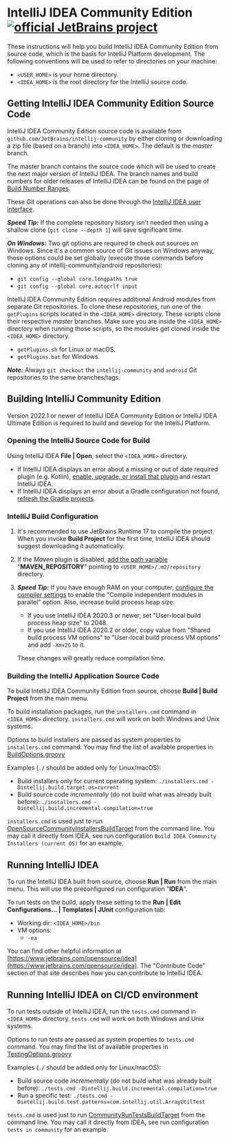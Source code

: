 # IntelliJ IDEA Community Edition [![official JetBrains project](http://jb.gg/badges/official.svg)](https://confluence.jetbrains.com/display/ALL/JetBrains+on+GitHub)
These instructions will help you build IntelliJ IDEA Community Edition from source code, which is the basis for IntelliJ Platform development.
The following conventions will be used to refer to directories on your machine:
* `<USER_HOME>` is your home directory.
* `<IDEA_HOME>` is the root directory for the IntelliJ source code.

## Getting IntelliJ IDEA Community Edition Source Code
IntelliJ IDEA Community Edition source code is available from `github.com/JetBrains/intellij-community` by either cloning or
downloading a zip file (based on a branch) into `<IDEA_HOME>`. The default is the *master* branch. 

The master branch contains the source code which will be used to create the next major version of IntelliJ IDEA. The branch names
and build numbers for older releases of IntelliJ IDEA can be found on the page of
[Build Number Ranges](https://plugins.jetbrains.com/docs/intellij/build-number-ranges.html).

These Git operations can also be done through the [IntelliJ IDEA user interface](https://www.jetbrains.com/help/idea/using-git-integration.html).

_**Speed Tip:**_ If the complete repository history isn't needed then using a shallow clone (`git clone --depth 1`) will save significant time.

_**On Windows:**_ Two git options are required to check out sources on Windows. Since it's a common source of Git issues on Windows anyway, those options could be set globally (execute those commands before cloning any of intellij-community/android repositories):

* `git config --global core.longpaths true`
* `git config --global core.autocrlf input`

IntelliJ IDEA Community Edition requires additional Android modules from separate Git repositories. To clone these repositories,
run one of the `getPlugins` scripts located in the `<IDEA_HOME>` directory. These scripts clone their respective *master* branches. Make sure you are inside the `<IDEA_HOME>` directory when running those scripts, so the modules get cloned inside the `<IDEA_HOME>` directory.
* `getPlugins.sh` for Linux or macOS.
* `getPlugins.bat` for Windows.

_**Note:**_ Always `git checkout` the `intellij-community` and `android` Git repositories to the same branches/tags. 

## Building IntelliJ Community Edition
Version 2022.1 or newer of IntelliJ IDEA Community Edition or IntelliJ IDEA Ultimate Edition is required to build and develop
for the IntelliJ Platform.

### Opening the IntelliJ Source Code for Build
Using IntelliJ IDEA **File | Open**, select the `<IDEA_HOME>` directory. 
* If IntelliJ IDEA displays an error about a missing or out of date required plugin (e.g. Kotlin),
  [enable, upgrade, or install that plugin](https://www.jetbrains.com/help/idea/managing-plugins.html) and restart IntelliJ IDEA.
* If IntelliJ IDEA displays an error about a Gradle configuration not found,
  [refresh the Gradle projects](https://www.jetbrains.com/help/idea/jetgradle-tool-window.html). 

### IntelliJ Build Configuration
1. It's recommended to use JetBrains Runtime 17 to compile the project. 
   When you invoke **Build Project** for the first time, IntelliJ IDEA should suggest downloading it automatically.
2. If the _Maven_ plugin is disabled, [add the path variable](https://www.jetbrains.com/help/idea/absolute-path-variables.html)
   "**MAVEN_REPOSITORY**" pointing to `<USER_HOME>/.m2/repository` directory.
3. _**Speed Tip:**_ If you have enough RAM on your computer,
   [configure the compiler settings](https://www.jetbrains.com/help/idea/specifying-compilation-settings.html)
   to enable the "Compile independent modules in parallel" option. Also, increase build process heap size:
   * If you use IntelliJ IDEA 2020.3 or newer, set "User-local build process heap size" to 2048. 
   * If you use IntelliJ IDEA 2020.2 or older, copy value from "Shared build process VM options" to "User-local build process VM options" and add `-Xmx2G` to it.
    
    These changes will greatly reduce compilation time.

### Building the IntelliJ Application Source Code
To build IntelliJ IDEA Community Edition from source, choose **Build | Build Project** from the main menu.

To build installation packages, run the `installers.cmd` command in `<IDEA_HOME>` directory. `installers.cmd` will work on both Windows and Unix systems.

Options to build installers are passed as system properties to `installers.cmd` command.
You may find the list of available properties in [BuildOptions.groovy](platform/build-scripts/groovy/org/jetbrains/intellij/build/BuildOptions.groovy)

Examples (`./` should be added only for Linux/macOS):
 * Build installers only for current operating system: `./installers.cmd -Dintellij.build.target.os=current`
 * Build source code _incrementally_ (do not build what was already built before): `./installers.cmd -Dintellij.build.incremental.compilation=true`

`installers.cmd` is used just to run [OpenSourceCommunityInstallersBuildTarget](build/scripts/OpenSourceCommunityInstallersBuildTarget.kt) from the command line.
You may call it directly from IDEA, see run configuration `Build IDEA Community Installers (current OS)` for an example.

## Running IntelliJ IDEA
To run the IntelliJ IDEA built from source, choose **Run | Run** from the main menu. This will use the preconfigured run configuration "**IDEA**".

To run tests on the build, apply these setting to the **Run | Edit Configurations... | Templates | JUnit** configuration tab:
  * Working dir: `<IDEA_HOME>/bin`
  * VM options: 
    * `-ea` 
 
You can find other helpful information at [https://www.jetbrains.com/opensource/idea](https://www.jetbrains.com/opensource/idea).
The "Contribute Code" section of that site describes how you can contribute to IntelliJ IDEA.

## Running IntelliJ IDEA on CI/CD environment

To run tests outside of IntelliJ IDEA, run the `tests.cmd` command in `<IDEA_HOME>` directory. `tests.cmd` will work on both Windows and Unix systems.

Options to run tests are passed as system properties to `tests.cmd` command.
You may find the list of available properties in [TestingOptions.groovy](platform/build-scripts/groovy/org/jetbrains/intellij/build/TestingOptions.groovy)

Examples (`./` should be added only for Linux/macOS):
* Build source code _incrementally_ (do not build what was already built before): `./tests.cmd -Dintellij.build.incremental.compilation=true`
* Run a specific test: `./tests.cmd -Dintellij.build.test.patterns=com.intellij.util.ArrayUtilTest`

`tests.cmd` is used just to run [CommunityRunTestsBuildTarget](build/scripts/CommunityRunTestsBuildTarget.kt) from the command line.
You may call it directly from IDEA, see run configuration `tests in community` for an example.
